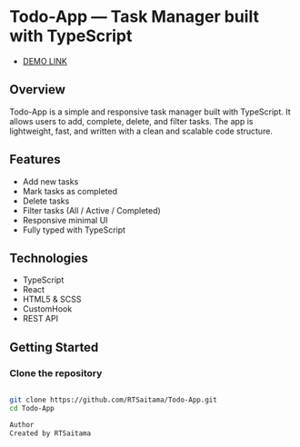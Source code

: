 # Todo-App — Task Manager built with TypeScript

 - [DEMO LINK](https://RTSaitama.github.io/Todo-App/)
## Overview
Todo-App is a simple and responsive task manager built with TypeScript. It allows users to add, complete, delete, and filter tasks. The app is lightweight, fast, and written with a clean and scalable code structure.

## Features
- Add new tasks
- Mark tasks as completed
- Delete tasks
- Filter tasks (All / Active / Completed)
- Responsive minimal UI
- Fully typed with TypeScript

## Technologies
- TypeScript
- React
- HTML5 & SCSS
- CustomHook
- REST API

## Getting Started

### Clone the repository
```bash

git clone https://github.com/RTSaitama/Todo-App.git
cd Todo-App

Author
Created by RTSaitama
